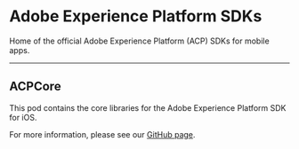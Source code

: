 # Adobe Experience Platform SDKs
Home of the official Adobe Experience Platform (ACP) SDKs for mobile apps.

<hr>

## ACPCore

This pod contains the core libraries for the Adobe Experience Platform SDK for iOS.

For more information, please see our [GitHub page](https://github.com/Adobe-Marketing-Cloud/acp-sdks).
